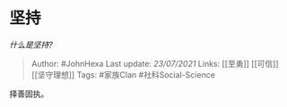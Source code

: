 # 坚持
*什么是坚持?*

> Author: #JohnHexa
Last update: *23/07/2021* 
Links: [[至勇]] [[可信]] [[坚守理想]]
Tags:  #家族Clan #社科Social-Science 



择善固执。



